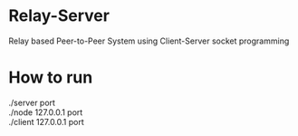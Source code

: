 # Relay-Server<br>
Relay based Peer-to-Peer System using Client-Server socket programming<br>

# How to run<br>
./server port <br>
./node 127.0.0.1 port<br>
./client 127.0.0.1 port<br>
